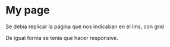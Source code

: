 # My page

Se debía replicar la página que nos indicaban en el lms, con grid

De igual forma se tenía que hacer responsive.
